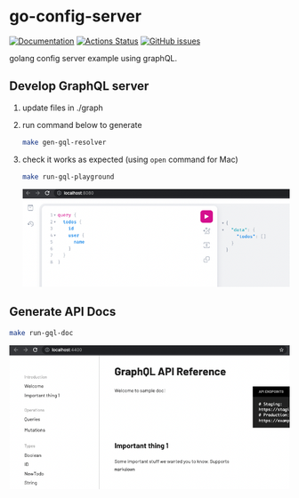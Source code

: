 # go-config-server

[![Documentation](https://pkg.go.dev/badge/github.com/go-zen-chu/go-graphql-server)](http:///pkg.go.dev/github.com/go-zen-chu/go-graphql-server)
[![Actions Status](https://github.com/go-zen-chu/go-graphql-server/workflows/ci/badge.svg)](https://github.com/go-zen-chu/go-graphql-server/actions)
[![GitHub issues](https://img.shields.io/github/issues/go-zen-chu/go-graphql-server.svg)](https://github.com/go-zen-chu/go-graphql-server/issues)

golang config server example using graphQL.

## Develop GraphQL server

1. update files in ./graph
1. run command below to generate

    ```bash
    make gen-gql-resolver
    ```

1. check it works as expected (using `open` command for Mac)

    ```bash
    make run-gql-playground
    ```

    ![](./docs/gql-playground.png)

## Generate API Docs

```bash
make run-gql-doc
```

![](./docs/spectaql.png)
